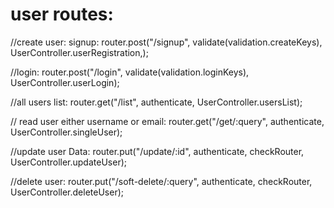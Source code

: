 # user routes:

//create user: signup:
router.post("/signup", validate(validation.createKeys), UserController.userRegistration,);

//login:
router.post("/login", validate(validation.loginKeys), UserController.userLogin);

//all users list:
router.get("/list", authenticate, UserController.usersList);

// read user either username or email:
router.get("/get/:query", authenticate, UserController.singleUser);

//update user Data:
router.put("/update/:id", authenticate, checkRouter, UserController.updateUser);

//delete user:
router.put("/soft-delete/:query", authenticate, checkRouter, UserController.deleteUser);
